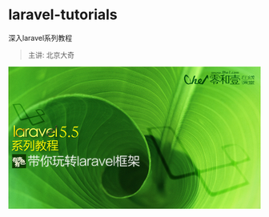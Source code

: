 # laravel-tutorials
深入laravel系列教程
> 主讲: 北京大奇

![第三课封面](https://github.com/advance100/laravel-tutorials/blob/master/imgs/laravel-for-github.jpg)

